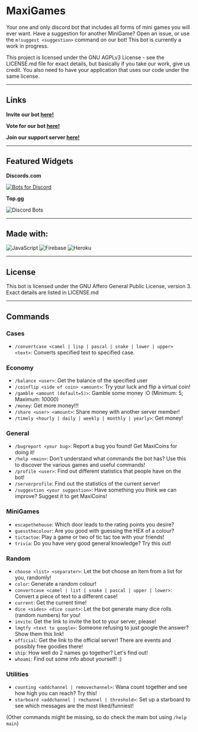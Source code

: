 # MaxiGames

Your one and only discord bot that includes all forms of mini games you will ever want. Have a suggestion for another MiniGame? Open an issue, or use the `m!suggest <suggestion>` command on our bot! This bot is currently a work in progress.

This project is licensed under the GNU AGPLv3 License - see the LICENSE.md file for exact details, but basically if you take our work, give us credit. You also need to have your application that uses our code under the same license.

---

## Links

**Invite our bot <a href="https://discord.com/api/oauth2/authorize?client_id=863419048041381920&permissions=261188091120&scope=bot%20applications.commands">here!</a>**

**Vote for our bot <a href="https://top.gg/bot/863419048041381920/vote"> here!</a>**

**Join our support server <a href="https://discord.gg/nGWhxNG2sf">here!</a>**

---

## Featured Widgets

**Discords.com**

[![Bots for Discord](https://discords.com/bots/api/bot/863419048041381920/widget)](https://discords.com/bots/bots/863419048041381920)

**Top.gg**

![Discord Bots](https://top.gg/api/widget/863419048041381920.svg)

---

## Made with:

![JavaScript](https://img.shields.io/badge/JavaScript-3670A0?style=for-the-badge&logo=Tyopesc&logoColor=ffdd54) ![Firebase](https://img.shields.io/badge/firebase-%23039BE5.svg?style=for-the-badge&logo=firebase) ![Heroku](https://img.shields.io/badge/heroku-%23430098.svg?style=for-the-badge&logo=heroku&logoColor=white)

---

## License

This bot is licensed under the GNU Affero General Public License, version 3.
Exact details are listed in LICENSE.md

---

## Commands

### Cases

- `/convertcase <camel | lisp | pascal | snake | lower | upper> <text>`: Converts specified text to specified case.

### Economy

- `/balance <user>`: Get the balance of the specified user
- `/coinflip <side of coin> <amount>`: Try your luck and flip a virtual coin!
- `/gamble <amount (default=5)>`: Gamble some money :O (Minimum: 5; Maximum: 10000)
- `/money`: Get more money!!!
- `/share <user> <amount>`: Share money with another server member!
- `/timely <hourly | daily | weekly | monthly | yearly>`: Get money!

### General

- `/bugreport <your bug>`: Report a bug you found! Get MaxiCoins for doing it!
- `/help <main>`: Don't understand what commands the bot has? Use this to discover the various games and useful commands!
- `/profile <user>`: Find out different statistics that people have on the bot!
- `/serverprofile`: Find out the statistics of the current server!
- `/suggestion <your suggestion>`: Have something you think we can improve? Suggest it to get MaxiCoins!

### MiniGames

- `escapethehouse`: Which door leads to the rating points you desire?
- `guessthecolour`: Are you good with guessing the HEX of a colour?
- `tictactoe`: Play a game or two of tic tac toe with your friends!
- `trivia`: Do you have very good general knowledge? Try this out!

### Random

- `choose <list> <separater>`: Let the bot choose an item from a list for you, randomly!
- `color`: Generate a random colour!
- `convertcase <camel | list | snake | pascal | upper | lower>`: Convert a piece of text to a different case!
- `current`: Get the current time!
- `dice <sides> <dice count>`: Let the bot generate many dice rolls (random numbers) for you!
- `invite`: Get the link to invite the bot to your server, please!
- `lmgtfy <text to google>`: Someone refusing to just google the answer? Show them this link!
- `official`: Get the link to the official server! There are events and possibly free goodies there!
- `ship`: How well do 2 names go together? Let's find out!
- `whoami`: Find out some info about yourself! :)

### Utilities

- `counting <addchannel | removechannel>`: Wana count together and see how high you can reach? Try this!
- `starboard <addchannel | rmchannel | threshold>`: Set up a starboard to see which messages are the most liked/funniest!

(Other commands might be missing, so do check the main bot using `/help main`)
